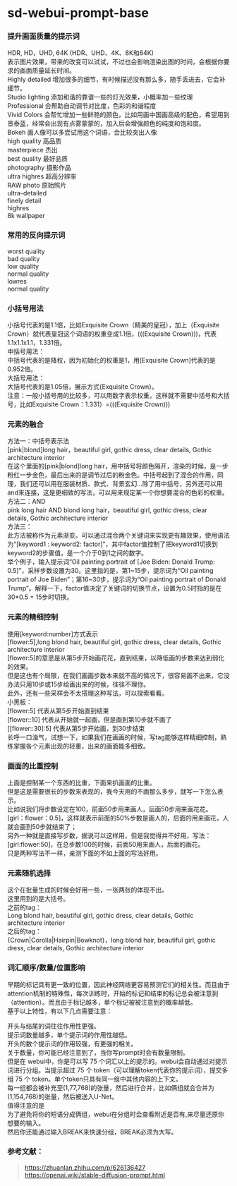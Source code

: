 # sd-webui-prompt-base
### 提升画面质量的提示词
HDR, HD，UHD, 64K (HDR、UHD、4K、8K和64K)  
表示图片效果，带来的改变可以试试，不过也会影响渲染出图的时间，会根据你要求的画面质量延长时间。  
Highly detailed 增加很多的细节，有时候描述没有那么多，随手丢进去，它会补细节。  
Studio lighting 添加和谐的靠谱一些的灯光效果，小概率加一些纹理  
Professional 会帮助自动调节对比度，色彩的和谐程度  
Vivid Colors 会帮忙增加一些鲜艳的颜色，比如用画中国画高级的配色，希望用到景泰蓝，经常会出现有点雾蒙蒙的，加入后会增强颜色的纯度和饱和度。  
Bokeh 画人像可以多尝试用这个词语，会比较突出人像  
high quality 高品质  
masterpiece 杰出  
best quality 最好品质  
photography 摄影作品  
ultra highres 超高分辨率  
RAW photo 原始照片  
ultra-detailed  
finely detail  
highres  
8k wallpaper

### 常用的反向提示词
worst quality  
bad quality  
low quality  
normal quality  
lowres  
normal quality

### 小括号用法
小括号代表的是1.1倍，比如Exquisite Crown（精美的皇冠），加上（Exquisite Crown）就代表皇冠这个词语的权重变成1.1倍，(((Exquisite Crown)))，代表1.1x1.1x1.1，1.331倍。  
中括号用法：  
中括号代表的是降权，因为初始化的权重是1，用\[Exquisite Crown\]代表的是0.952倍。  
大括号用法：  
大括号代表的是1.05倍，展示方式{Exquisite Crown}。  
注意：一般小括号用的比较多，可以用数字表示权重，这样就不需要中括号和大括号，比如Exquisite Crown：1.331）=(((Exquisite Crown)))

### 元素的融合  
方法一：中括号表示法  
\[pink|blond\]long hair，beautiful girl, gothic dress, clear details, Gothic architecture interior  
在这个里面的\[pink|blond\]long hair，用中括号将颜色隔开，渲染的时候，是一步粉红一步金色，最后出来的是调节过后的粉金色。中括号起到了混合的作用，同理，我们还可以用在服装材质、款式、背景玄幻...除了用中括号，另外还可以用and来连接，这是更细致的写法，可以用来规定某一个你想要混合的色彩的权重。  
方法二：AND  
pink long hair AND blond long hair，beautiful girl, gothic dress, clear details, Gothic architecture interior  
方法三：  
此方法被称作为元素渐变。可以通过混合两个关键词来实现更有趣效果，使用语法为“\[keyword1 : keyword2: factor\]”，其中factor值控制了把keyword1切换到keyword2的步骤值，是一个介于0到1之间的数字。  
举个例子，输入提示词“Oil painting portrait of \[Joe Biden: Donald Trump: 0.5\]”，采样步数设置为30。这里指的是，第1~15步，提示词为“Oil painting portrait of Joe Biden”；第16~30步，提示词为“Oil painting portrait of Donald Trump”。解释一下，factor值决定了关键词的切换节点，设置为0.5时指的是在30\*0.5 = 15步时切换。

### 元素的精细控制
使用\[keyword:number\]方式表示  
\[flower:5\],long blond hair, beautiful girl, gothic dress, clear details, Gothic architecture interior  
\[flower:5\]的意思是从第5步开始画花花，直到结束，以降低画的步数来达到弱化的效果。  
但是这也有个局限，在我们画画步数本来就不高的情况下，很容易画不出来，它没办法只用10步或15步给画出来的时候，往往不理你。  
此外，还有一些采样会不太搭理这种写法，可以探索看看。  
小黑板：  
\[flower:5\] 代表从第5步开始直到结束  
\[flower::10\] 代表从开始就一起画，但是画到第10步就不画了  
\[\[flower::30\]:5\] 代表从第5步开始画，到30步结束  
长呼一口浊气，试想一下，如果我们在画画的时候，写tag能够这样精细控制，熟练掌握各个元素出现的轻重，出来的画面能多细致。

### 画面的比重控制
上面是控制某一个东西的比重，下面来扒画面的比重。  
但是这是需要很长的步数来表现的，我今天用的不画那么多步，就写一下怎么表示。  
比如说我们将步数设定在100，前面50步用来画人，后面50步用来画花花。  
\[girl：flower：0.5\]，这样就表示前面的50%步数是画人的，后面的用来画花，人就会画到50步就结束了；  
另外一种就是直接写步数，据说可以这样用，但是我觉得并不好用，写法：\[girl:flower:50\]，在总步数100的时候，前面50用来画人，后面的画花。  
只是两种写法不一样，亲测下面的不如上面的写法好用。

### 元素随机选择
这个在批量生成的时候会好用一些，一张两张的体现不出。  
这里用到的是大括号。  
之前的tag：  
Long blond hair, beautiful girl, gothic dress, clear details, Gothic architecture interior  
之后的tag：  
{Crown|Corolla|Hairpin|Bowknot}，long blond hair, beautiful girl, gothic dress, clear details, Gothic architecture interior

  
### 词汇顺序/数量/位置影响
早期的标记具有更一致的位置，因此神经网络更容易预测它们的相关性。而且由于attention机制的特殊性，每次训练时，开始的标记和结束的标记总会被注意到（attention）。而且由于标记越多，单个标记被被注意到的概率越低。  
基于以上特性，有以下几点需要注意：

开头与结尾的词往往作用性更强。  
提示词数量越多，单个提示词的作用性越低。  
开头的数个提示词的作用较强，有更强的相关。  
关于数量，你可能已经注意到了，当你写prompt时会有数量限制。  
但是在 webui中，你是可以写 75 个词汇以上的提示的。webui会自动通过对提示词进行分组。当提示超过 75 个 token（可以理解token代表你的提示词），提交多组 75 个 token。单个token只具有同一组中其他内容的上下文。  
每一组都会被补充至(1,77,768)的张量，然后进行合并，比如俩组就会合并为(1,154,768)的张量，然后被送入U-Net。  
值得注意的是  
为了避免将你的短语分成俩组，webui在分组时会查看附近是否有,来尽量还原你想要的输入。  
然后你还能通过输入BREAK来快速分组，BREAK必须为大写。

### 参考文献：  
> https://zhuanlan.zhihu.com/p/626136427  
> https://openai.wiki/stable-diffusion-prompt.html
